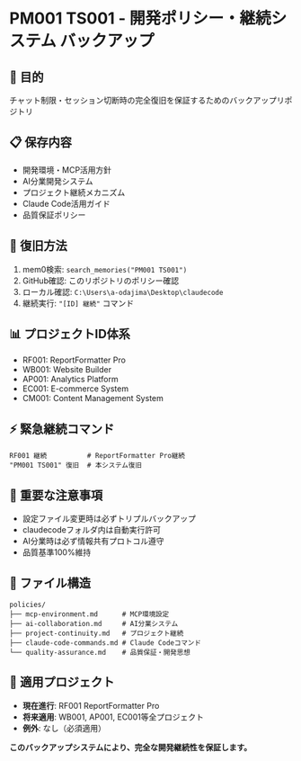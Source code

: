 # PM001 TS001 - 開発ポリシー・継続システム バックアップ

## 🎯 目的
チャット制限・セッション切断時の完全復旧を保証するためのバックアップリポジトリ

## 📋 保存内容
- 開発環境・MCP活用方針
- AI分業開発システム
- プロジェクト継続メカニズム
- Claude Code活用ガイド
- 品質保証ポリシー

## 🔄 復旧方法
1. mem0検索: `search_memories("PM001 TS001")`
2. GitHub確認: このリポジトリのポリシー確認
3. ローカル確認: `C:\Users\a-odajima\Desktop\claudecode`
4. 継続実行: `"[ID] 継続"` コマンド

## 📊 プロジェクトID体系
- RF001: ReportFormatter Pro
- WB001: Website Builder
- AP001: Analytics Platform
- EC001: E-commerce System
- CM001: Content Management System

## ⚡ 緊急継続コマンド
```
RF001 継続          # ReportFormatter Pro継続
"PM001 TS001" 復旧  # 本システム復旧
```

## 🚨 重要な注意事項
- 設定ファイル変更時は必ずトリプルバックアップ
- claudecodeフォルダ内は自動実行許可
- AI分業時は必ず情報共有プロトコル遵守
- 品質基準100%維持

## 📁 ファイル構造
```
policies/
├── mcp-environment.md      # MCP環境設定
├── ai-collaboration.md     # AI分業システム
├── project-continuity.md   # プロジェクト継続
├── claude-code-commands.md # Claude Codeコマンド
└── quality-assurance.md    # 品質保証・開発思想
```

## 🔧 適用プロジェクト
- **現在進行**: RF001 ReportFormatter Pro
- **将来適用**: WB001, AP001, EC001等全プロジェクト
- **例外**: なし（必須適用）

**このバックアップシステムにより、完全な開発継続性を保証します。**